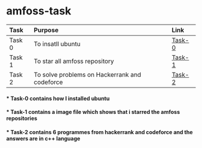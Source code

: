 # amfoss-task
|Task    |Purpose  |     Link|
|:-------|:-------|:-------|
|Task 0  |To insatll ubuntu|[Task-0](https://github.com/Vinayak730/amfoss-task/tree/master/task-0)|
|Task 1|To star all amfoss repository|[Task-1](https://github.com/Vinayak730/amfoss-task/tree/master/task-1)|
|Task 2|To solve problems on Hackerrank and codeforce|[Task-2](https://github.com/Vinayak730/amfoss-task/tree/master/task-2)|


#### * Task-0 contains how I installed ubuntu
#### * Task-1 contains a image file which shows that i starred the amfoss repositories
#### * Task-2 contains 6 programmes from hackerrank and codeforce and the answers are in c++ language
